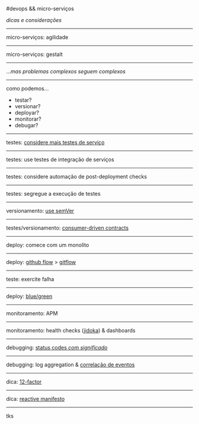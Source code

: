 #devops && micro-serviços

*dicas e considerações*

---

micro-serviços: agilidade

---

micro-serviços: gestalt

---

...*mas problemas complexos seguem complexos*

---

como podemos...

* testar?
* versionar?
* deployar?
* monitorar?
* debugar?

---

testes: [considere mais testes de serviço](https://www.mountaingoatsoftware.com/blog/the-forgotten-layer-of-the-test-automation-pyramid)

---

testes: use testes de integração de serviços

---

testes: considere automação de post-deployment checks

---

testes: segregue a execução de testes

---

versionamento: [use semVer](http://semver.org/)

---

testes/versionamento: [consumer-driven contracts](http://martinfowler.com/articles/consumerDrivenContracts.html)

---

deploy: comece com um monolito

---

deploy: [github flow](https://guides.github.com/introduction/flow/) > [gitflow](http://nvie.com/posts/a-successful-git-branching-model/)

---

teste: exercite falha

---

deploy: [blue/green](http://martinfowler.com/bliki/BlueGreenDeployment.html)

---

monitoramento: APM

---

monitoramento: health checks ([jidoka](http://blog.toyota.co.uk/jidoka-toyota-production-system)) & dashboards

---

debugging: [status codes *com significado*](http://jsonapi.org/)

---

debugging: log aggregation & [correlação de eventos](https://en.wikipedia.org/wiki/Event_correlation)

---

dica: [12-factor](http://12factor.net/)

---

dica: [reactive manifesto](http://www.reactivemanifesto.org/)

---

tks